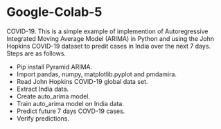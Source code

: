 # Google-Colab-5
COVID-19.
This is a simple example of implemention of Autoregressive Integrated Moving Average Model (ARIMA) in Python and using the John Hopkins COVID-19 dataset to predit cases in India over the next 7 days. Steps are as follows.

- Pip install Pyramid ARIMA.
- Import pandas, numpy, matplotlib.pyplot and pmdamira.
- Read John Hopkins COVID-19 global data set.
- Extract India data.
- Create auto_arima model.
- Train auto_arima model on India data.
- Predict future 7 days COVD-19 cases.
- Verify predictions.
